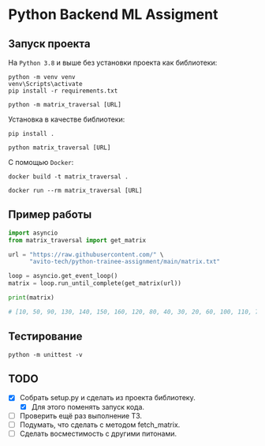 # Python Backend ML Assigment

## Запуск проекта

На `Python 3.8` и выше без установки проекта как библиотеки:
```
python -m venv venv
venv\Scripts\activate
pip install -r requirements.txt

python -m matrix_traversal [URL]
```

Установка в качестве библиотеки:

```
pip install .

python matrix_traversal [URL]
```

С помощью `Docker`:

```
docker build -t matrix_traversal .

docker run --rm matrix_traversal [URL]
```

## Пример работы

```python
import asyncio
from matrix_traversal import get_matrix

url = "https://raw.githubusercontent.com/" \
      "avito-tech/python-trainee-assignment/main/matrix.txt"

loop = asyncio.get_event_loop()
matrix = loop.run_until_complete(get_matrix(url))

print(matrix)

# [10, 50, 90, 130, 140, 150, 160, 120, 80, 40, 30, 20, 60, 100, 110, 70]
```

## Тестирование

```
python -m unittest -v
```

## TODO

+ [x] Собрать setup.py и сделать из проекта библиотеку.
    + [x] Для этого поменять запуск кода.
+ [ ] Проверить ещё раз выполнение ТЗ.
+ [ ] Подумать, что сделать с методом fetch_matrix.
+ [ ] Сделать восместимость с другими питонами.

